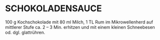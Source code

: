 # SCHOKOLADENSAUCE

100 g Kochschokolade mit 80 ml Milch, 1 TL Rum im Mikrowellenherd auf
mittlerer Stufe ca. 2 – 3 Min. erhitzen und mit einem kleinen
Schneebesen od. dgl. glattrühren.

